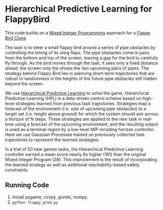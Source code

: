 Hierarchical Predictive Learning for FlappyBird
===============

This code builds on a [Mixed Integer Programming](https://github.com/philzook58/FlapPyBird-MPC) approach for a [Flappy Bird Clone](https://github.com/sourabhv/FlapPyBird). 

The task is to steer a small flappy bird around a series of pipe obstacles by controlling the timing of its wing flaps.
The pipe obstacles come in pairs from the bottom and top of the screen, leaving a gap for the bird to carefully fly through. As the bird moves through the task, it sees only a fixed distance ahead: the screen only the shows the two upcoming pairs of pipes.
The strategy behind Flappy Bird lies in planning short-term trajectories that are robust to randomness in the heights of the future pipe obstacles still hidden beyond the screen.

We use [Hierarchical Predictive Learning](https://arxiv.org/abs/2005.05948) to solve the game. 
Hierarchical Predictive Learning (HPL) is a data-driven control scheme based on high-level strategies learned from previous task trajectories. Strategies map a forecast of the environment (i.e. size of upcoming pipe obstacles) to a target set (i.e. height above ground) for which the system should aim across a horizon of N steps. 
These strategies are applied to the new task in real-time using a forecast of the upcoming environment, and the resulting output is used as a terminal region by a low-level MIP receding horizon controller. 
Here we use Gaussian Processes trained on previously collected task trajectories to represent the learned strategies.

In a trial of 50 new games tasks, the Hierarchical Predictive Learning controller earned a mean score nearly 6x higher (161) than the original Mixed Integer Program (28). 
This improvement is the result of incorporating the learned strategy as well as additional reachability-based safety constraints. 

Running Code
---------------------------

1. Install pygame, cvxpy, gurobi, numpy. 
2. `python flappy_pred.py`
